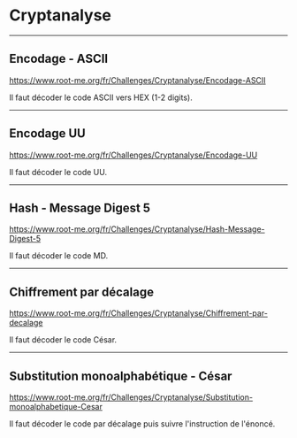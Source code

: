 # Cryptanalyse


---
## Encodage - ASCII


https://www.root-me.org/fr/Challenges/Cryptanalyse/Encodage-ASCII

Il faut décoder le code ASCII vers HEX (1-2 digits).


---
## Encodage UU

https://www.root-me.org/fr/Challenges/Cryptanalyse/Encodage-UU

Il faut décoder le code UU.


---
## Hash - Message Digest 5


https://www.root-me.org/fr/Challenges/Cryptanalyse/Hash-Message-Digest-5

Il faut décoder le code MD.


---
## Chiffrement par décalage


https://www.root-me.org/fr/Challenges/Cryptanalyse/Chiffrement-par-decalage

Il faut décoder le code César.


---
## Substitution monoalphabétique - César


https://www.root-me.org/fr/Challenges/Cryptanalyse/Substitution-monoalphabetique-Cesar

Il faut décoder le code par décalage puis suivre l'instruction de l'énoncé.